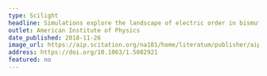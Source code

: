 ```yaml
---
type: Scilight
headline: Simulations explore the landscape of electric order in bismuth ferrite nanoislands
outlet: American Institute of Physics
date_published: 2018-11-26
image_url: https://aip.scitation.org/na101/home/literatum/publisher/aip/journals/content/sci/2018/sci.2018.2018.issue-48/1.5082921/20181127/images/medium/1.5082921.figures.online.f1.jpg
address: https://doi.org/10.1063/1.5082921
featured: no
---
```


